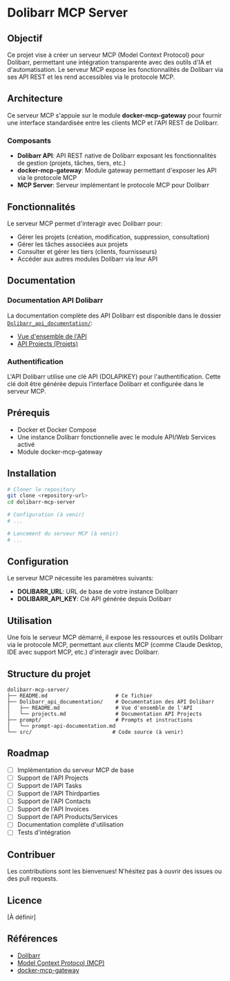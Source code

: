 # Dolibarr MCP Server

## Objectif

Ce projet vise à créer un serveur MCP (Model Context Protocol) pour Dolibarr, permettant une intégration transparente avec des outils d'IA et d'automatisation. Le serveur MCP expose les fonctionnalités de Dolibarr via ses API REST et les rend accessibles via le protocole MCP.

## Architecture

Ce serveur MCP s'appuie sur le module **docker-mcp-gateway** pour fournir une interface standardisée entre les clients MCP et l'API REST de Dolibarr.

### Composants

- **Dolibarr API**: API REST native de Dolibarr exposant les fonctionnalités de gestion (projets, tâches, tiers, etc.)
- **docker-mcp-gateway**: Module gateway permettant d'exposer les API via le protocole MCP
- **MCP Server**: Serveur implémentant le protocole MCP pour Dolibarr

## Fonctionnalités

Le serveur MCP permet d'interagir avec Dolibarr pour:

- Gérer les projets (création, modification, suppression, consultation)
- Gérer les tâches associées aux projets
- Consulter et gérer les tiers (clients, fournisseurs)
- Accéder aux autres modules Dolibarr via leur API

## Documentation

### Documentation API Dolibarr

La documentation complète des API Dolibarr est disponible dans le dossier [`Dolibarr_api_documentation/`](./Dolibarr_api_documentation/):

- [Vue d'ensemble de l'API](./Dolibarr_api_documentation/README.md)
- [API Projects (Projets)](./Dolibarr_api_documentation/projects.md)

### Authentification

L'API Dolibarr utilise une clé API (DOLAPIKEY) pour l'authentification. Cette clé doit être générée depuis l'interface Dolibarr et configurée dans le serveur MCP.

## Prérequis

- Docker et Docker Compose
- Une instance Dolibarr fonctionnelle avec le module API/Web Services activé
- Module docker-mcp-gateway

## Installation

```bash
# Cloner le repository
git clone <repository-url>
cd dolibarr-mcp-server

# Configuration (à venir)
# ...

# Lancement du serveur MCP (à venir)
# ...
```

## Configuration

Le serveur MCP nécessite les paramètres suivants:

- **DOLIBARR_URL**: URL de base de votre instance Dolibarr
- **DOLIBARR_API_KEY**: Clé API générée depuis Dolibarr

## Utilisation

Une fois le serveur MCP démarré, il expose les ressources et outils Dolibarr via le protocole MCP, permettant aux clients MCP (comme Claude Desktop, IDE avec support MCP, etc.) d'interagir avec Dolibarr.

## Structure du projet

```
dolibarr-mcp-server/
├── README.md                      # Ce fichier
├── Dolibarr_api_documentation/    # Documentation des API Dolibarr
│   ├── README.md                  # Vue d'ensemble de l'API
│   └── projects.md                # Documentation API Projects
├── prompt/                        # Prompts et instructions
│   └── prompt-api-documentation.md
└── src/                          # Code source (à venir)
```

## Roadmap

- [ ] Implémentation du serveur MCP de base
- [ ] Support de l'API Projects
- [ ] Support de l'API Tasks
- [ ] Support de l'API Thirdparties
- [ ] Support de l'API Contacts
- [ ] Support de l'API Invoices
- [ ] Support de l'API Products/Services
- [ ] Documentation complète d'utilisation
- [ ] Tests d'intégration

## Contribuer

Les contributions sont les bienvenues! N'hésitez pas à ouvrir des issues ou des pull requests.

## Licence

[À définir]

## Références

- [Dolibarr](https://www.dolibarr.org/)
- [Model Context Protocol (MCP)](https://modelcontextprotocol.io/)
- [docker-mcp-gateway](https://github.com/docker/mcp-gateway)
